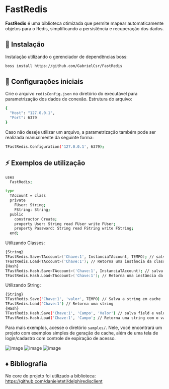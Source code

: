 # FastRedis
**FastRedis** é uma biblioteca otimizada que permite mapear automaticamente objetos para o Redis, simplificando a persistência e recuperação dos dados.
## 💾 Instalação
Instalação utilizando o gerenciador de dependências boss:
```bash
boss install https://github.com/GabrielCsr/FastRedis
```
## 🔧 Configurações iniciais
Crie o arquivo `redisConfig.json` no diretório do executável para parametrização dos dados de conexão.
Estrutura do arquivo:
```bash json
{
  "Host": "127.0.0.1",
  "Port": 6379
}
```
Caso não deseje utilizar um arquivo, a parametrização também pode ser realizada manualmente da seguinte forma:
```bash pascal
TFastRedis.Configuration('127.0.0.1', 6379);
```
## ⚡ Exemplos de utilização 
```bash pascal
uses
  FastRedis;    
```
```bash pascal
type
  TAccount = class
  private
    FUser: String;
    FString: String;
  public
    constructor Create;
    property User: String read FUser write FUser;
    property Password: String read FString write FString;
  end;
```
Utilizando Classes:
```bash pascal
{String}
TFastRedis.Save<TAccount>('Chave:1', InstanciaTAccount, TEMPO); // salva os dados da classe em chace
TFastRedis.Load<TAccount>('Chave:1'); // Retorna uma instância da classe com as propriedades preenchidas
{Hash}
TFastRedis.Hash.Save<TAccount>('Chave:1', InstanciaTAccount); // salva os dados da classe (key e value), key sendo o nome da propriedade e value o valor da propriedade
TFastRedis.Hash.Load<TAccount>('Chave:1'); // Retorna uma instância da classe com as propriedades preenchidas;
```
Utilizando String:
```bash pascal
{String}
TFastRedis.Save('Chave:1', 'valor', TEMPO) // Salva a string em cache
TFastRedis.Load('Chave:1') // Retorna uma string
{Hash}
TFastRedis.Hash.Save('Chave:1', 'Campo', 'Valor') // salva field e value;
TFastRedis.Hash.Load('Chave:1', 'Campo'; // Retorna uma string com o valor do campo informado
```
Para mais exemplos, acesse o diretório `samples/`. Nele, você encontrará um projeto com exemplos simples de geração de cache, além de uma tela de login/cadastro com controle de expiração de acesso.

![image](https://github.com/user-attachments/assets/e6d31dfc-dfbe-4668-bf38-d69e4ef390ee) ![image](https://github.com/user-attachments/assets/6e94a18d-c1e8-47d0-b374-5b4a01e3db9a)
![image](https://github.com/user-attachments/assets/a6e42884-2361-4ad0-ac34-ce799079965c)

## ♦️ Bibliografia
No core do projeto foi utilizado a biblioteca: https://github.com/danieleteti/delphiredisclient
